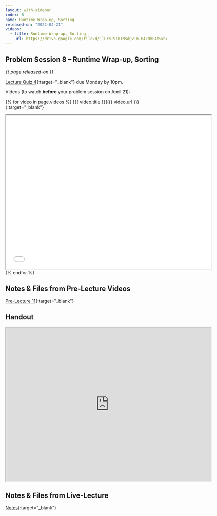 ```yaml
---
layout: with-sidebar
index: 8
name: Runtime Wrap-up, Sorting
released-on: "2022-04-21"
videos:
  - title: Runtime Wrap-up, Sorting
    url: https://drive.google.com/file/d/1lCrsI9z01MsdQvTm-P4kdmF4hwxidd8P
---
```


## Problem Session 8 – Runtime Wrap-up, Sorting	

_{{ page.released-on }}_  

[Lecture Quiz 4](https://www.gradescope.com/courses/381276/assignments/1999842/){:target="_blank"} due Monday by 10pm.

Videos (to watch **before** your problem session on April 21):

{% for video in page.videos %}
[{{ video.title }}]({{ video.url }}){:target="_blank"}

<iframe src="{{ video.url }}/preview" width="640" height="480" allow="autoplay"></iframe>
{% endfor %}

## Notes & Files from Pre-Lecture Videos

[Pre-Lecture 11](https://github.com/ucsd-cse12-sp22/ucsd-cse12-sp22.github.io/tree/main/_pre-lectures/lecture-11){:target="_blank"}

## Handout

<iframe src="https://drive.google.com/file/d/1JuwdUF0pr8DGje2R7BCs_7o5ZCIoHclT/preview" width="640" height="480" allow="autoplay"></iframe>

## Notes & Files from Live-Lecture

[Notes](https://github.com/ucsd-cse12-sp22/ucsd-cse12-sp22.github.io/tree/main/_lectures/lecture-08){:target="_blank"}

